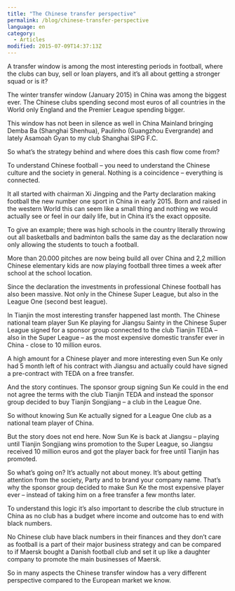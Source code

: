 ```yaml
---
title: "The Chinese transfer perspective"
permalink: /blog/chinese-transfer-perspective
language: en
category:
  - Articles
modified: 2015-07-09T14:37:13Z
---
```


A transfer window is among the most interesting periods in football, where the clubs can buy, sell or loan players, and it’s all about getting a stronger squad or is it?

The winter transfer window (January 2015) in China was among the biggest ever. The Chinese clubs spending second most euros of all countries in the World only England and the Premier League spending bigger.

This window has not been in silence as well in China Mainland bringing Demba Ba (Shanghai Shenhua), Paulinho (Guangzhou Evergrande) and lately Asamoah Gyan to my club Shanghai SIPG F.C.

So what’s the strategy behind and where does this cash flow come from?

  
To understand Chinese football – you need to understand the Chinese culture and the society in general. Nothing is a coincidence – everything is connected.

It all started with chairman Xi Jingping and the Party declaration making football the new number one sport in China in early 2015. Born and raised in the western World this can seem like a small thing and nothing we would actually see or feel in our daily life, but in China it’s the exact opposite.

To give an example; there was high schools in the country literally throwing out all basketballs and badminton balls the same day as the declaration now only allowing the students to touch a football.

More than 20.000 pitches are now being build all over China and 2,2 million Chinese elementary kids are now playing football three times a week after school at the school location.

Since the declaration the investments in professional Chinese football has also been massive. Not only in the Chinese Super League, but also in the League One (second best league).

In Tianjin the most interesting transfer happened last month. The Chinese national team player Sun Ke playing for Jiangsu Sainty in the Chinese Super League signed for a sponsor group connected to the club Tianjin TEDA – also in the Super League – as the most expensive domestic transfer ever in China - close to 10 million euros.

A high amount for a Chinese player and more interesting even Sun Ke only had 5 month left of his contract with Jiangsu and actually could have signed a pre-contract with TEDA on a free transfer.

And the story continues. The sponsor group signing Sun Ke could in the end not agree the terms with the club Tianjin TEDA and instead the sponsor group decided to buy Tianjin Songjiang – a club in the League One.

So without knowing Sun Ke actually signed for a League One club as a national team player of China.

But the story does not end here. Now Sun Ke is back at Jiangsu – playing until Tianjin Songjiang wins promotion to the Super League, so Jiangsu received 10 million euros and got the player back for free until Tianjin has promoted.

So what’s going on? It’s actually not about money. It’s about getting attention from the society, Party and to brand your company name. That’s why the sponsor group decided to make Sun Ke the most expensive player ever – instead of taking him on a free transfer a few months later.

To understand this logic it’s also important to describe the club structure in China as no club has a budget where income and outcome has to end with black numbers.

No Chinese club have black numbers in their finances and they don’t care as football is a part of their major business strategy and can be compared to if Maersk bought a Danish football club and set it up like a daughter company to promote the main businesses of Maersk.

So in many aspects the Chinese transfer window has a very different perspective compared to the European market we know.
